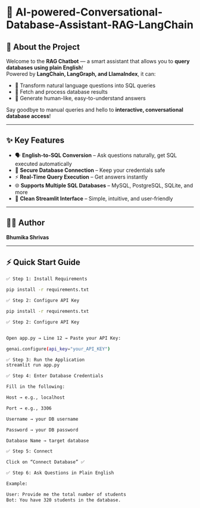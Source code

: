 # 🚀 AI-powered-Conversational-Database-Assistant-RAG-LangChain



## 🧠 About the Project
Welcome to the **RAG Chatbot** — a smart assistant that allows you to **query databases using plain English**!  
Powered by **LangChain, LangGraph, and LlamaIndex**, it can:

- 🔹 Transform natural language questions into SQL queries  
- 🔹 Fetch and process database results  
- 🔹 Generate human-like, easy-to-understand answers  

Say goodbye to manual queries and hello to **interactive, conversational database access**!

---


## ✨ Key Features
- 🗣️ **English-to-SQL Conversion** – Ask questions naturally, get SQL executed automatically  
- 🔐 **Secure Database Connection** – Keep your credentials safe  
- ⚡ **Real-Time Query Execution** – Get answers instantly  
- 🌐 **Supports Multiple SQL Databases** – MySQL, PostgreSQL, SQLite, and more  
- 🎨 **Clean Streamlit Interface** – Simple, intuitive, and user-friendly

---

## 👩‍💻 Author
**Bhumika Shrivas**  

---

## ⚡ Quick Start Guide
```bash
✅ Step 1: Install Requirements

pip install -r requirements.txt

✅ Step 2: Configure API Key

pip install -r requirements.txt

✅ Step 2: Configure API Key


Open app.py → Line 12 → Paste your API Key:

genai.configure(api_key="your_API_KEY")

✅ Step 3: Run the Application
streamlit run app.py

✅ Step 4: Enter Database Credentials

Fill in the following:

Host → e.g., localhost

Port → e.g., 3306

Username → your DB username

Password → your DB password

Database Name → target database

✅ Step 5: Connect

Click on “Connect Database” ✅

✅ Step 6: Ask Questions in Plain English

Example:

User: Provide me the total number of students  
Bot: You have 320 students in the database.  


